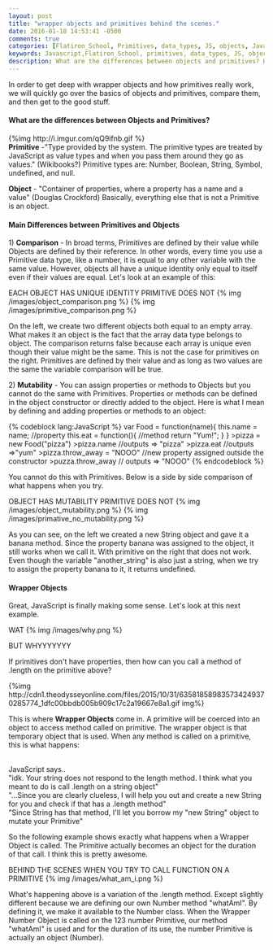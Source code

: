 ```yaml
---
layout: post
title: "wrapper objects and primitives behind the scenes."
date: 2016-01-18 14:53:41 -0500
comments: true
categories: [Flatiron_School, Primitives, data_types, JS, objects, JavaScript, Wrapper_Objects]
keywords: Javascript,Flatiron_School, primitives, data_types, JS, objects, JavaScript, Nataliya_Seryakova, wrapper_objects, Wrapper_Objects
description: What are the differences between objects and primitives? How do Wrapper Objects work behind the scenes?
---
```

In order to get deep with wrapper objects and how primitives really work, we will quickly go over the basics of objects and primitives, compare them, and then get to the good stuff.
<h4> What are the differences between Objects and Primitives?</h4>
{%img http://i.imgur.com/qQ9ifnb.gif %}
<br>
<strong>Primitive</strong> -"Type provided by the system. The primitive types are treated by JavaScript as value types and when you pass them around they go as values." (Wikibooks?) Primitive types are: Number, Boolean, String, Symbol, undefined, and null.

<strong>Object</strong> - "Container of properties, where a property has a name and a value" (Douglas Crockford) Basically, everything else that is not a Primitive is an object.

<h4> Main Differences between Primitives and Objects </h4>
<p> 1) <strong>Comparison</strong> - In broad terms, Primitives are defined by their value while Objects are defined by their reference. In other words, every time you use a Primitive data type, like a number, it is equal to any other variable with the same value. However, objects all have a unique identity only equal to itself even if their values are equal. Let's look at an example of this:   </p>
      EACH OBJECT HAS UNIQUE IDENTITY                                                      PRIMITIVE DOES NOT
{% img /images/object_comparison.png %}
{% img /images/primitive_comparison.png %}
<p>On the left, we create two different objects both equal to an empty array. What makes it an object is the fact that the array data type belongs to object. The comparison returns false because each array is unique even though their value might be the same. This is not the case for  primitives on the right. Primitives are defined by their value and as long as two values are the same the variable comparison will be true. </p>


<p> 2) <strong>Mutability</strong> - You can assign properties or methods to Objects but you cannot do the same with Primitives. Properties or methods can be defined in the object constructor or directly added to the object. Here is what I mean by defining and adding properties or methods to an object: </p>
{% codeblock lang:JavaScript %}
  var Food = function(name){
    this.name = name;                //property
    this.eat = function(){         //method
      return "Yum!";
    }
  }
  >pizza = new Food("pizza")
  >pizza.name                     //outputs => "pizza"
  >pizza.eat                      //outputs =>"yum"
  >pizza.throw_away = "NOOO"    //new property assigned outside the constructor
  >puzza.throw_away              // outputs => "NOOO"
{% endcodeblock %}

<p> You cannot do this with Primitives. Below is a side by side comparison of what happens when you try.</p>
    OBJECT HAS MUTABILITY                                                           PRIMITIVE DOES NOT
{% img /images/object_mutability.png %}
{% img /images/primative_no_mutability.png %}
<p> As you can see, on the left we created a new String object and gave it a banana method. Since the property banana was assigned to the object, it still works when we call it. With primitive on the right that does not work. Even though the variable "another_string" is also just a string, when we try to assign the property banana to it, it returns undefined.</p>


<h4>Wrapper Objects</h4>
<p> Great, JavaScript is finally making some sense. Let's look at this next example. </p>
    WAT
{% img /images/why.png %}
<p> BUT WHYYYYYYY</p>
<p> If primitives don't have properties, then how can you call a method of .length on the primitive above?</p>
 {%img http://cdn1.theodysseyonline.com/files/2015/10/31/635818589835734249370285774_1dfc00bbdb005b909c17c2a19667e8a1.gif img%}</br>

 <p>This is where <strong>Wrapper Objects</strong> come in. A primitive will be coerced into an object to access method called on primitive. The wrapper object is that temporary object that is used. When any method is called on a primitive, this is what happens:</p></br>
 JavaScript says..</br>
"idk. Your string does not respond to the length method. I think what you meant to do is call .length on a string object"</br>
"...Since you are clearly clueless, I will help you out and create a new String for you and check if that has a .length method"</br>
"Since String has that method, I'll let you borrow my "new String" object to mutate your Primitive" </br>

<p>So the following example shows exactly what happens when a Wrapper Object is called. The Primitive actually becomes an object for the duration of that call. I think this is pretty awesome. </p>
    BEHIND THE SCENES WHEN YOU TRY TO CALL FUNCTION ON A PRIMITIVE
{% img /images/what_am_i.png %}
<p>What's happening above is a variation of the .length method. Except slightly different because we are defining our own Number method "whatAmI". By defining it, we make it available to the Number class. When the Wrapper Number Object is called on the 123 number Primitive, our method "whatAmI" is used and for the duration of its use, the number Primitive is actually an object (Number). </p>

